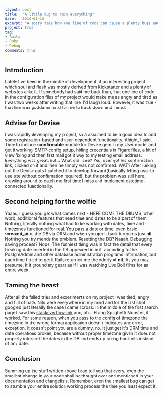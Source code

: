 ```yaml
---
layout: post
title:  "A little bug to ruin everything"
date:   2016-01-10
excerpt: "A scary tale how one line of code can cause a plenty bugs and grind your gears as hell."
project: true
tag:
- Rails
- Ruby
- Debug
comments: true
---
```


## Introduction

Lately I've been in the middle of development of an interesting project which
soul and flash was mostly derived from Kickstarter and a plenty of websites alike
it. If somebody had said me back than, that one line of code in the configuration files
of my project would make me as angry and tired as I was two weeks after writing that
line, I'd laugh loud. However, it was true - that line was goddamn hard for me to track down and
mend.

## Advise for Devise

I was rapidly developing my project, so a assumed to be a good idea to add some 
registration-based and user-dependent functionality. Alright, I said. Time to include
__:confirmable__ module for Devise gem in my User model and get it working. SMTP-config
setup, hiding credentials in Figaro files, a bit of view fixing and then first mail 
got it way to my testing email address. Everything was great, but... What did I see?
Yes, user got his confirmation link, clicked on it and then he simply was not confirmed.
WAT? After lurking out the Devise guts I patched it to develop forward(basically letting user
to use site without confirmation required), but the problem was still here, crawling around to catch me first time I miss and implement datetime-connected
functionality.

## Second helping for the wolfie

Yaaas, I guess you get what comes next - HERE COME THE DRUMS, other word, additional 
features that need time and dates to be a part of them. Nothing, literally nothing what
had to be working with dates, time and timezones functioned for real. You pass a date or time,
even basic __:created_at__ to the DB via ORM and when you get it back it returns just __nil__.
Nothing you try mends the problem. Resetting the DB? Naaah. Debugging saving process? Nope.
The funniest thing was in fact the detail that every freaking date inserted in the DB appeared in
in it, according to the PostgreAdmin and other database administration programs information,
but each time I tried to get it Rails returned me the oddity of __nil__. As you may presume, it
it ground my gears as if I was watching Uve Boll films for an entire week.

## Taming the beast

After all the failed tries and experiments on my project I was tired, angry and full of hate.
Nils were everywhere in my mind and for the last shot I googled just literally the case I came across.
In the middle of the first search page I saw this [stackoverflow link](http://stackoverflow.com/questions/20255272/rails-4-model-returns-always-nil)
and, oh... Flying Spaghetti Monster, it worked. For some reason, when you pass to the config of timezone 
the timezone in the wrong format application doesn't indicates any error, exception, it doesn't
point you are a dummy, no. It just get it's ORM time and date operations broken, because without proper timezone
given it does not properly interpret the dates in the DB and ends up taking back nils instead of any date.

## Conclusion

Summing up the stuff written above I can tell you that every, even the smallest change in your code shall be thought over
and mentioned in your documentation and changelists. Remember, even the smallest bug can get to stumble your entire solution
working process the time you least expect it.
